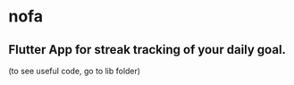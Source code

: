 # nofa

## Flutter App for streak tracking of your daily goal.

(to see useful code, go to lib folder)
